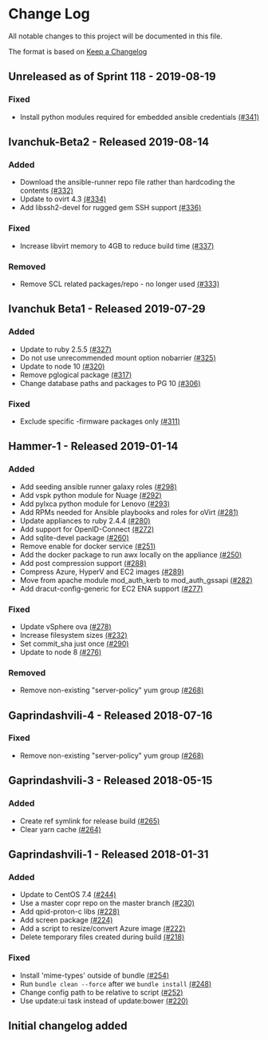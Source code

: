 # Change Log

All notable changes to this project will be documented in this file.

The format is based on [Keep a Changelog](http://keepachangelog.com/en/1.0.0/)


## Unreleased as of Sprint 118 - 2019-08-19

### Fixed
- Install python modules required for embedded ansible credentials [(#341)](https://github.com/ManageIQ/manageiq-appliance-build/pull/341)

## Ivanchuk-Beta2 - Released 2019-08-14

### Added
- Download the ansible-runner repo file rather than hardcoding the contents [(#332)](https://github.com/ManageIQ/manageiq-appliance-build/pull/332)
- Update to ovirt 4.3 [(#334)](https://github.com/ManageIQ/manageiq-appliance-build/pull/334)
- Add libssh2-devel for rugged gem SSH support [(#336)](https://github.com/ManageIQ/manageiq-appliance-build/pull/336)

### Fixed
- Increase libvirt memory to 4GB to reduce build time [(#337)](https://github.com/ManageIQ/manageiq-appliance-build/pull/337)

### Removed
- Remove SCL related packages/repo - no longer used [(#333)](https://github.com/ManageIQ/manageiq-appliance-build/pull/333)

## Ivanchuk Beta1 - Released 2019-07-29

### Added
- Update to ruby 2.5.5 [(#327)](https://github.com/ManageIQ/manageiq-appliance-build/pull/327)
- Do not use unrecommended mount option nobarrier [(#325)](https://github.com/ManageIQ/manageiq-appliance-build/pull/325)
- Update to node 10 [(#320)](https://github.com/ManageIQ/manageiq-appliance-build/pull/320)
- Remove pglogical package [(#317)](https://github.com/ManageIQ/manageiq-appliance-build/pull/317)
- Change database paths and packages to PG 10 [(#306)](https://github.com/ManageIQ/manageiq-appliance-build/pull/306)

### Fixed
- Exclude specific -firmware packages only [(#311)](https://github.com/ManageIQ/manageiq-appliance-build/pull/311)

## Hammer-1 - Released 2019-01-14

### Added
- Add seeding ansible runner galaxy roles [(#298)](https://github.com/ManageIQ/manageiq-appliance-build/pull/298)
- Add vspk python module for Nuage [(#292)](https://github.com/ManageIQ/manageiq-appliance-build/pull/292)
- Add pylxca python module for Lenovo [(#293)](https://github.com/ManageIQ/manageiq-appliance-build/pull/293)
- Add RPMs needed for Ansible playbooks and roles for oVirt [(#281)](https://github.com/ManageIQ/manageiq-appliance-build/pull/281)
- Update appliances to ruby 2.4.4 [(#280)](https://github.com/ManageIQ/manageiq-appliance-build/pull/280)
- Add support for OpenID-Connect [(#272)](https://github.com/ManageIQ/manageiq-appliance-build/pull/272)
- Add sqlite-devel package [(#260)](https://github.com/ManageIQ/manageiq-appliance-build/pull/260)
- Remove enable for docker service [(#251)](https://github.com/ManageIQ/manageiq-appliance-build/pull/251)
- Add the docker package to run awx locally on the appliance [(#250)](https://github.com/ManageIQ/manageiq-appliance-build/pull/250)
- Add post compression support [(#288)](https://github.com/ManageIQ/manageiq-appliance-build/pull/288)
- Compress Azure, HyperV and EC2 images [(#289)](https://github.com/ManageIQ/manageiq-appliance-build/pull/289)
- Move from apache module mod_auth_kerb to mod_auth_gssapi [(#282)](https://github.com/ManageIQ/manageiq-appliance-build/pull/282)
- Add dracut-config-generic for EC2 ENA support [(#277)](https://github.com/ManageIQ/manageiq-appliance-build/pull/277)

### Fixed
- Update vSphere ova [(#278)](https://github.com/ManageIQ/manageiq-appliance-build/pull/278)
- Increase filesystem sizes [(#232)](https://github.com/ManageIQ/manageiq-appliance-build/pull/232)
- Set commit_sha just once [(#290)](https://github.com/ManageIQ/manageiq-appliance-build/pull/290)
- Update to node 8 [(#276)](https://github.com/ManageIQ/manageiq-appliance-build/pull/276)

### Removed
- Remove non-existing "server-policy" yum group [(#268)](https://github.com/ManageIQ/manageiq-appliance-build/pull/268)

## Gaprindashvili-4 - Released 2018-07-16

### Fixed
- Remove non-existing "server-policy" yum group [(#268)](https://github.com/ManageIQ/manageiq-appliance-build/pull/268)

## Gaprindashvili-3 - Released 2018-05-15

### Added
- Create ref symlink for release build [(#265)](https://github.com/ManageIQ/manageiq-appliance-build/pull/265)
- Clear yarn cache [(#264)](https://github.com/ManageIQ/manageiq-appliance-build/pull/264)

## Gaprindashvili-1 - Released 2018-01-31

### Added
- Update to CentOS 7.4 [(#244)](https://github.com/ManageIQ/manageiq-appliance-build/pull/244)
- Use a master copr repo on the master branch [(#230)](https://github.com/ManageIQ/manageiq-appliance-build/pull/230)
- Add qpid-proton-c libs [(#228)](https://github.com/ManageIQ/manageiq-appliance-build/pull/228)
- Add screen package [(#224)](https://github.com/ManageIQ/manageiq-appliance-build/pull/224)
- Add a script to resize/convert Azure image [(#222)](https://github.com/ManageIQ/manageiq-appliance-build/pull/222)
- Delete temporary files created during build [(#218)](https://github.com/ManageIQ/manageiq-appliance-build/pull/218)

### Fixed
- Install 'mime-types' outside of bundle [(#254)](https://github.com/ManageIQ/manageiq-appliance-build/pull/254)
- Run `bundle clean --force` after we `bundle install` [(#248)](https://github.com/ManageIQ/manageiq-appliance-build/pull/248)
- Change config path to be relative to script [(#252)](https://github.com/ManageIQ/manageiq-appliance-build/pull/252)
- Use update:ui task instead of update:bower [(#220)](https://github.com/ManageIQ/manageiq-appliance-build/pull/220)

## Initial changelog added
